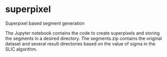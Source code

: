 # superpixel
Superpixel based segment generation

The Jupyter notebook contains the code to create superpixels and storing the segments in a desired directory. 
The segments.zip contains the original dataset and several result directories based on the value of sigma in the SLIC algorithm.
